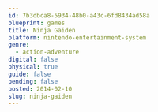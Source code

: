 ```yaml
---
id: 7b3dbca8-5934-48b0-a43c-6fd8434ad58a
blueprint: games
title: Ninja Gaiden
platform: nintendo-entertainment-system
genre:
  - action-adventure
digital: false
physical: true
guide: false
pending: false
posted: 2014-02-10
slug: ninja-gaiden
---
```

